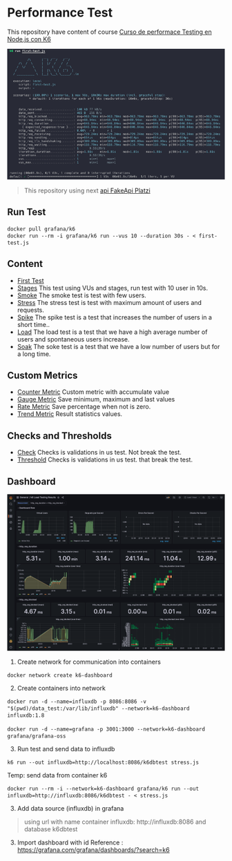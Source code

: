 Performance Test
===============

This repository have content of course [Curso de performace Testing en Node.js con K6](https://platzi.com/cursos/performance-testing-nodejs/)

![First test result](./asset/first-test-result.png)

> This repository using next [api FakeApi Platzi](https://fakeapi.platzi.com/)

## Run Test

```console
docker pull grafana/k6
docker run --rm -i grafana/k6 run --vus 10 --duration 30s - < first-test.js
```

## Content

* [First Test ](./first-test.js) 
* [Stages](./stages.js) This test using VUs and stages, run test with 10 user in 10s.
* [Smoke](/smoke.js) The smoke test is test with few users.
* [Stress](./stress.js) The stress test is test with maximum amount of users and requests.
* [Spike](./spike.js) The spike test is a test that increases the number of users in a short time..
* [Load](./load.js) The load test is a test that we have a high average number of users and spontaneous users increase.
* [Soak](./soak.js) The soke test is a test that we have a low number of users but for a long time.

## Custom Metrics
* [Counter Metric](./counter.js) Custom metric with accumulate value
* [Gauge Metric](./gauge.js) Save minimum, maximum and last values
* [Rate Metric](./rate.js) Save percentage when not is zero.   
* [Trend Metric](./trend.js) Result statistics values.

## Checks and Thresholds
* [Check](./check.js) Checks is validations in us test. Not break the test.
* [Threshold](./threshold.js) Checks is validations in us test. that break the test.


## Dashboard
![dashboard](./asset/dashboard.png)
1. Create network for communication into containers
```console
docker network create k6-dashboard
```
2. Create containers into network 
```console
docker run -d --name=influxdb -p 8086:8086 -v "$(pwd)/data_test:/var/lib/influxdb" --network=k6-dashboard influxdb:1.8

docker run -d --name=grafana -p 3001:3000 --network=k6-dashboard grafana/grafana-oss
```
3. Run test and send data to influxdb
```console
k6 run --out influxdb=http://localhost:8086/k6dbtest stress.js
```
Temp: send data from container k6
```console
docker run --rm -i --network=k6-dashboard grafana/k6 run --out influxdb=http://influxdb:8086/k6dbtest - < stress.js
```
3. Add data source (influxdb) in grafana

> using url with name container influxdb: http://influxdb:8086 and database k6dbtest

3. Import dashboard with id
Reference : https://grafana.com/grafana/dashboards/?search=k6
